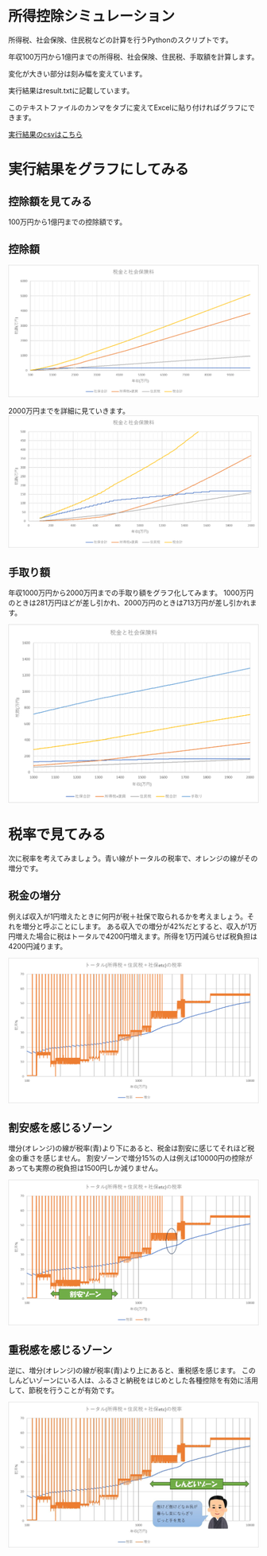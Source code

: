 # 所得控除シミュレーション
所得税、社会保険、住民税などの計算を行うPythonのスクリプトです。

年収100万円から1億円までの所得税、社会保険、住民税、手取額を計算します。

変化が大きい部分は刻み幅を変えています。

実行結果はresult.txtに記載しています。

このテキストファイルのカンマをタブに変えてExcelに貼り付ければグラフにできます。

[実行結果のcsvはこちら](./result.csv "実行結果")

<H1>実行結果をグラフにしてみる</H1>
<h2>控除額を見てみる</h2>
100万円から1億円までの控除額です。

<H2>控除額</H2>

![控除額](./koujo-linear.png)

2000万円までを詳細に見ていきます。
![2000万円までの詳細](./koujo2000-linear.png)

<h2>手取り額</h2>
年収1000万円から2000万円までの手取り額をグラフ化してみます。
1000万円のときは281万円ほどが差し引かれ、2000万円のときは713万円が差し引かれます。

![1000-2000万円の詳細](./koujo1000-2000.png)

<H1>税率で見てみる</H1>
次に税率を考えてみましょう。青い線がトータルの税率で、オレンジの線がその増分です。

<H2>税金の増分</H2>
例えば収入が1円増えたときに何円が税＋社保で取られるかを考えましょう。それを増分と呼ぶことにします。
ある収入での増分が42%だとすると、収入が1万円増えた場合に税はトータルで4200円増えます。所得を1万円減らせば税負担は4200円減ります。

![税率](./zeiritu.png)

<H2>割安感を感じるゾーン</H2>
増分(オレンジ)の線が税率(青)より下にあると、税金は割安に感じてそれほど税金の重さを感じません。
割安ゾーンで増分15%の人は例えば10000円の控除があっても実際の税負担は1500円しか減りません。

![割安感](./wariyasu.png)

<H2>重税感を感じるゾーン</H2>
逆に、増分(オレンジ)の線が税率(青)より上にあると、重税感を感じます。
このしんどいゾーンにいる人は、ふるさと納税をはじめとした各種控除を有効に活用して、節税を行うことが有効です。

![しんどい](./shindoi.png)
